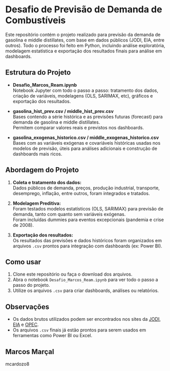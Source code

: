 # Desafio de Previsão de Demanda de Combustíveis

Este repositório contém o projeto realizado para previsão da demanda de gasolina e middle distillates, com base em dados públicos (JODI, EIA, entre outros). Todo o processo foi feito em Python, incluindo análise exploratória, modelagem estatística e exportação dos resultados finais para análise em dashboards.

## Estrutura do Projeto

- **Desafio_Marcos_Ream.ipynb**  
  Notebook Jupyter com todo o passo a passo: tratamento dos dados, criação de variáveis, modelagens (OLS, SARIMAX, etc), gráficos e exportação dos resultados.

- **gasolina_hist_prev.csv / middle_hist_prev.csv**  
  Bases contendo a série histórica e as previsões futuras (forecast) para demanda de gasolina e middle distillates.  
  Permitem comparar valores reais e previstos nos dashboards.

- **gasolina_exogenas_historico.csv / middle_exogenas_historico.csv**  
  Bases com as variáveis exógenas e covariáveis históricas usadas nos modelos de previsão, úteis para análises adicionais e construção de dashboards mais ricos.

## Abordagem do Projeto

1. **Coleta e tratamento dos dados:**  
   Dados públicos de demanda, preços, produção industrial, transporte, desemprego, inflação, entre outros, foram integrados e tratados.

2. **Modelagem Preditiva:**  
   Foram testados modelos estatísticos (OLS, SARIMAX) para previsão de demanda, tanto com quanto sem variáveis exógenas.  
   Foram incluídas dummies para eventos excepcionais (pandemia e crise de 2008).

3. **Exportação dos resultados:**  
   Os resultados das previsões e dados históricos foram organizados em arquivos `.csv` prontos para integração com dashboards (ex: Power BI).

## Como usar

1. Clone este repositório ou faça o download dos arquivos.
2. Abra o notebook `Desafio_Marcos_Ream.ipynb` para ver todo o passo a passo do projeto.
3. Utilize os arquivos `.csv` para criar dashboards, análises ou relatórios.

## Observações

- Os dados brutos utilizados podem ser encontrados nos sites da [JODI](https://www.jodidata.org/), [EIA](https://www.eia.gov/) e [OPEC](https://www.opec.org).
- Os arquivos `.csv` finais já estão prontos para serem usados em ferramentas como Power BI ou Excel.

## Marcos Marçal
mcardozo8
